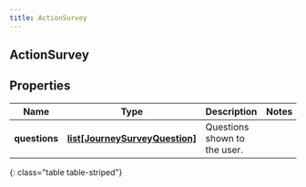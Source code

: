 ```yaml
---
title: ActionSurvey
---
```

## ActionSurvey

## Properties

|Name | Type | Description | Notes|
|------------ | ------------- | ------------- | -------------|
| **questions** | [**list[JourneySurveyQuestion]**](JourneySurveyQuestion.html) | Questions shown to the user. | |
{: class="table table-striped"}


